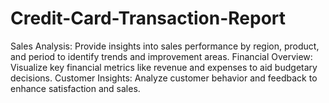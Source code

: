 # Credit-Card-Transaction-Report
Sales Analysis: Provide insights into sales performance by region, product, and period to identify trends and improvement areas. Financial Overview: Visualize key financial metrics like revenue and expenses to aid budgetary decisions. Customer Insights: Analyze customer behavior and feedback to enhance satisfaction and sales.
